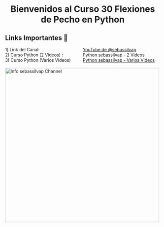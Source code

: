 <style>
		
		.box-1 {
			width: 100%;
		}
		
		.box-2 {
			width: 50%;
			float: left;			
		}
		
		.box-3 {
			width: 50%
			float: left;
		}
		
		.clear-fix {
			clear: both
		}
				
	</style>

<h1 align='center'>
Bienvenidos al Curso 30 Flexiones de Pecho en Python
</h1>

<div class='options-grid'>
	<div class='box-1'><h2>Links Importantes 🐍</h2></div>
	<div class='box-2'>1️) Link del Canal:</div>
	<div class='box-3 boton'><a href="https://youtube.com/@sebassilvap?si=1Ckhl2GmHjsCWbr8" target="_blank">YouTube de @sebassilvap</a></div>
	<!-- clear fix -->
	<div class='clear-fix'></div>
	<div class='box-2'>2) Curso Python (2 Videos) :</div>
	<div class='box-3 boton'><a href="https://youtube.com/playlist?list=PLNj5XPR8aYfjydt_sOfzpmJw5XQooU5xb&si=UzOgV4apOCheOgWD" target="_blank">Python sebassilvap - 2 Videos</a></div>
	<!-- clear fix -->
	<div class='clear-fix'></div>
	<div class='box-2'>3) Curso Python (Varios Videos)</div>
	<div class='box-3 boton'><a href="https://youtube.com/playlist?list=PLNj5XPR8aYfiocF1_XqbAbmUlYdZapeLk&si=D_M-jcJ0wAI_w_Ey" target="_blank">Python sebassilvap - Varios Videos</a></div>
	<!-- clear fix -->
	<div class='clear-fix'></div>
</div>

<br>

<div>
	<img src="0-Resources/YouTube-Channel.gif" alt="Info sebassilvap Channel" width="500">
</div>

<br>






